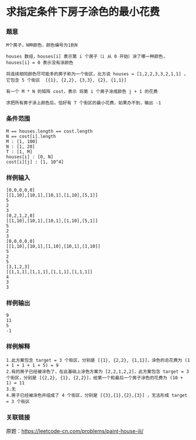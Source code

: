 # 求指定条件下房子涂色的最小花费

### 题意
```
M个房子，N种颜色，颜色编号为1到N

houses 数组，houses[i] 表示第 i 个房子（i 从 0 开始）涂了哪一种颜色，houses[i] = 0 表示没有涂颜色

将连续相同颜色尽可能多的房子称为一个街区，比方说 houses = [1,2,2,3,3,2,1,1] ，它包含 5 个街区  [{1}, {2,2}, {3,3}, {2}, {1,1}] 

有一个 M * N 的矩阵 cost，表示 将第 i 个房子涂成颜色 j + 1 的花费

求把所有房子涂上颜色后，恰好有 T 个街区的最小花费，如果办不到，输出 -1
```

### 条件范围
```
M == houses.length == cost.length
N == cost[i].length
M : [1, 100]
N : [1, 20]
T : [1, M]
houses[i] : [0, N]
cost[i][j] : [1, 10^4]
```

### 样例输入
```
[0,0,0,0,0]
[[1,10],[10,1],[10,1],[1,10],[5,1]]
5
2
3
[0,2,1,2,0]
[[1,10],[10,1],[10,1],[1,10],[5,1]]
5
2
3
[0,0,0,0,0]
[[1,10],[10,1],[1,10],[10,1],[1,10]]
5
2
5
[3,1,2,3]
[[1,1,1],[1,1,1],[1,1,1],[1,1,1]]
4
3
3
```

### 样例输出
```
9
11
5
-1
```

### 样例解释
```
1.此方案包含 target = 3 个街区，分别是 [{1}, {2,2}, {1,1}]，涂色的总花费为 (1 + 1 + 1 + 1 + 5) = 9
2.有的房子已经被涂色了，在此基础上涂色方案为 [2,2,1,2,2]，此方案包含 target = 3 个街区，分别是 [{2,2}, {1}, {2,2}]，给第一个和最后一个房子涂色的花费为 (10 + 1) = 11
3.无
4.房子已经被涂色并组成了 4 个街区，分别是 [{3},{1},{2},{3}] ，无法形成 target = 3 个街区
```

### 关联链接
原题：https://leetcode-cn.com/problems/paint-house-iii/
